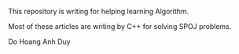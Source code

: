 This repository is writing for helping learning Algorithm.

Most of these articles are writing by C++ for solving SPOJ problems.

Do Hoang Anh Duy

